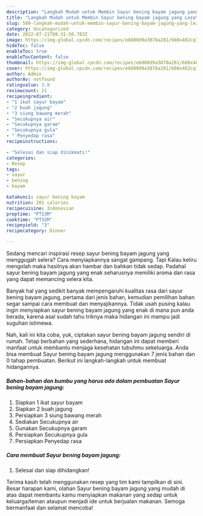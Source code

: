```yaml
---
description: "Langkah Mudah untuk Membin Sayur bening bayam jagung yang Lezat"
title: "Langkah Mudah untuk Membin Sayur bening bayam jagung yang Lezat"
slug: 589-langkah-mudah-untuk-membin-sayur-bening-bayam-jagung-yang-lezat
category: Uncategorized
date: 2022-07-21T08:31:50.783Z
image: https://img-global.cpcdn.com/recipes/e8d80d9a3878a281/680x482cq70/sayur-bening-bayam-jagung-foto-resep-utama.jpg
hideToc: false
enableToc: true
enableTocContent: false
thumbnail: https://img-global.cpcdn.com/recipes/e8d80d9a3878a281/680x482cq70/sayur-bening-bayam-jagung-foto-resep-utama.jpg
cover: https://img-global.cpcdn.com/recipes/e8d80d9a3878a281/680x482cq70/sayur-bening-bayam-jagung-foto-resep-utama.jpg
author: Admin
authorAv: notfound
ratingvalue: 3.9
reviewcount: 21
recipeingredient:
- "1 ikat sayur bayam"
- "2 buah jagung"
- "3 siung bawang merah"
- "Secukupnya air"
- "Secukupnya garam"
- "Secukupnya gula"
- " Penyedap rasa"
recipeinstructions:

- "Selesai dan siap dinikmati!"
categories:
- Resep
tags:
- sayur
- bening
- bayam

katakunci: sayur bening bayam 
nutrition: 201 calories
recipecuisine: Indonesian
preptime: "PT13M"
cooktime: "PT32M"
recipeyield: "3"
recipecategory: Dinner

---
```



Sedang mencari inspirasi resep sayur bening bayam jagung yang menggugah selera? Cara menyiapkannya sangat gampang. Tapi Kalau keliru mengolah maka hasilnya akan hambar dan bahkan tidak sedap. Padahal sayur bening bayam jagung yang enak seharusnya memiliki aroma dan rasa yang dapat memancing selera kita.




Banyak hal yang sedikit banyak mempengaruhi kualitas rasa dari sayur bening bayam jagung, pertama dari jenis bahan, kemudian pemilihan bahan segar sampai cara membuat dan menyajikannya. Tidak usah pusing kalau ingin menyiapkan sayur bening bayam jagung yang enak di mana pun anda berada, karena asal sudah tahu triknya maka hidangan ini mampu jadi suguhan istimewa.


Nah, kali ini kita coba, yuk, ciptakan sayur bening bayam jagung sendiri di rumah. Tetap berbahan yang sederhana, hidangan ini dapat memberi manfaat untuk membantu menjaga kesehatan tubuhmu sekeluarga. Anda bisa membuat Sayur bening bayam jagung menggunakan 7 jenis bahan dan 0 tahap pembuatan. Berikut ini langkah-langkah untuk membuat hidangannya.

<!--inarticleads1-->

##### Bahan-bahan dan bumbu yang harus ada dalam pembuatan Sayur bening bayam jagung:

1. Siapkan 1 ikat sayur bayam
1. Siapkan 2 buah jagung
1. Persiapkan 3 siung bawang merah
1. Sediakan Secukupnya air
1. Gunakan Secukupnya garam
1. Persiapkan Secukupnya gula
1. Persiapkan  Penyedap rasa




<!--inarticleads2-->

##### Cara membuat Sayur bening bayam jagung:


1. Selesai dan siap dihidangkan!



Terima kasih telah menggunakan resep yang tim kami tampilkan di sini. Besar harapan kami, olahan Sayur bening bayam jagung yang mudah di atas dapat membantu kamu menyiapkan makanan yang sedap untuk keluarga/teman ataupun menjadi ide untuk berjualan makanan. Semoga bermanfaat dan selamat mencoba!
